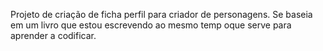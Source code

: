 Projeto de criação de ficha perfil para criador de personagens. Se baseia em um livro que estou escrevendo ao mesmo temp oque serve para aprender a codificar.
